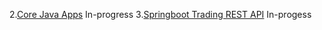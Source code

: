 2.[Core Java Apps](./core_java/README.md) In-progress
3.[Springboot Trading REST API](./springboot/README.md) In-progess 
